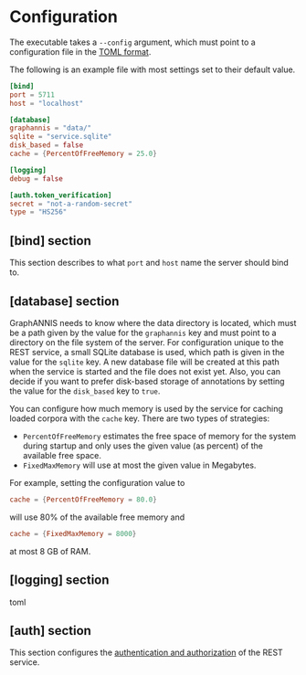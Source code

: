 # Configuration

The executable takes a `--config` argument, which must point to a configuration file in the [TOML format](https://toml.io).

The following is an example file with most settings set to their default value.

```toml
[bind]
port = 5711
host = "localhost"

[database]
graphannis = "data/"
sqlite = "service.sqlite"
disk_based = false
cache = {PercentOfFreeMemory = 25.0}

[logging]
debug = false

[auth.token_verification]
secret = "not-a-random-secret"
type = "HS256"
```

## [bind] section

This section describes to what `port` and `host` name the server should bind to.

## [database] section

GraphANNIS needs to know where the data directory is located, which must be a path given by the value for the `graphannis` key and must point to a directory on the file system of the server.
For configuration unique to the REST service, a small SQLite database is used, which path is given in the value for the `sqlite` key.
A new database file will be created at this path when the service is started and the file does not exist yet.
Also, you can decide if you want to prefer disk-based storage of annotations by setting the value for the `disk_based` key to `true`.

You can configure how much memory is used by the service for caching loaded corpora with the `cache` key.
There are two types of strategies: 

- `PercentOfFreeMemory` estimates the free space of memory for the system during startup and only uses the given value (as percent) of the available free space. 
- `FixedMaxMemory` will use at most the given value in Megabytes.

For example, setting the configuration value to
```toml
cache = {PercentOfFreeMemory = 80.0}
``` 
will use 80% of the available free memory and 
```toml
cache = {FixedMaxMemory = 8000}
``` 
at most 8 GB of RAM.

## [logging] section
toml
## [auth] section

This section configures the [authentication and authorization](auth.md) of the REST service.
